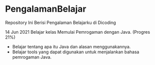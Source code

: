 # PengalamanBelajar
Repository Ini Berisi Pengalaman Belajarku di Dicoding

14 Jun 2021
Belajar kelas Memulai Pemrogaman dengan Java. (Progres 21%)
  * Belajar tentang apa itu Java dan alasan menggunakannya.
  * Belajar tools yang dapat digunakan untuk menjalankan bahasa pemrogaman Java.
